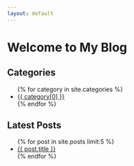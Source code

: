 ```yaml
---
layout: default
---
```


# Welcome to My Blog


## Categories

<ul>
  {% for category in site.categories %}
    <li><a href="/categories/{{ category[0] | downcase }}/">{{ category[0] }}</a></li>
  {% endfor %}
</ul>

## Latest Posts

<ul>
  {% for post in site.posts limit:5 %}
    <li><a href="{{ post.url }}">{{ post.title }}</a></li>
  {% endfor %}
</ul>
